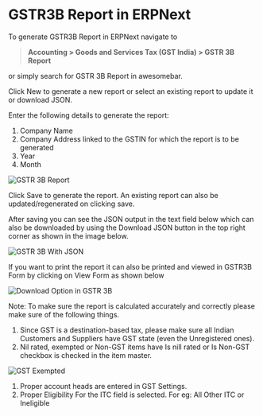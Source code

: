 
# GSTR3B Report in ERPNext



To generate GSTR3B Report in ERPNext navigate to



> 
> **Accounting > Goods and Services Tax (GST India) > GSTR 3B Report**
> 
> 
> 


or simply search for GSTR 3B Report in awesomebar.


Click New to generate a new report or select an existing report to update it or download JSON.


Enter the following details to generate the report:


1. Company Name
2. Company Address linked to the GSTIN for which the report is to be generated
3. Year
4. Month


![GSTR 3B Report](/files/gstr-3b-input.png)


Click Save to generate the report. An existing report can also be updated/regenerated on clicking save.


After saving you can see the JSON output in the text field below which can also be downloaded by using the Download JSON button in the top right corner as shown in the image below.


![GSTR 3B With JSON](/files/gstr-3b-report.png)


If you want to print the report it can also be printed and viewed in GSTR3B Form by clicking on View Form as shown below


![Download Option in GSTR 3B](/files/gstr-3b-download.png)


Note: To make sure the report is calculated accurately and correctly please make sure of the following things.


1. Since GST is a destination-based tax, please make sure all Indian Customers and Suppliers have GST state (even the Unregistered ones).
2. Nil rated, exempted or Non-GST items have Is nill rated or Is Non-GST checkbox is checked in the item master.


![GST Exempted](/files/gst-item.png)


1. Proper account heads are entered in GST Settings.
2. Proper Eligibility For the ITC field is selected. For eg: All Other ITC or Ineligible




